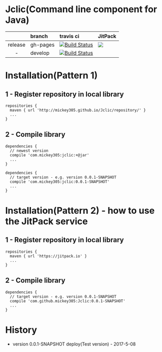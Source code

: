 # Jclic(Command line component for Java)

| | branch | travis ci | JitPack |
|:---:|:---|:---|:---|
| release | gh-pages | [![Build Status](https://travis-ci.org/mickey305/Jclic.svg?branch=gh-pages)](https://travis-ci.org/mickey305/Jclic) | [![](https://jitpack.io/v/mickey305/Jclic.svg)](https://jitpack.io/#mickey305/Jclic) |
| - | develop | [![Build Status](https://travis-ci.org/mickey305/Jclic.svg?branch=develop)](https://travis-ci.org/mickey305/Jclic) |  |

# Installation(Pattern 1)
## 1 - Register repository in local library

```
repositories {
  maven { url 'http://mickey305.github.io/Jclic/repository/' }
  ...
}
```

## 2 - Compile library

```
dependencies {
  // newest version
  compile 'com.mickey305:jclic:+@jar'
  ...
}
```

```
dependencies {
  // target version - e.g. version 0.0.1-SNAPSHOT
  compile 'com.mickey305:jclic:0.0.1-SNAPSHOT'
  ...
}
```

# Installation(Pattern 2) - how to use the JitPack service
## 1 - Register repository in local library

```
repositories {
  maven { url 'https://jitpack.io' }
  ...
}
```

## 2 - Compile library

```
dependencies {
  // target version - e.g. version 0.0.1-SNAPSHOT
  compile 'com.github.mickey305:Jclic:0.0.1-SNAPSHOT'
  ...
}
```

# History
 * version 0.0.1-SNAPSHOT deploy(Test version) - 2017-5-08
